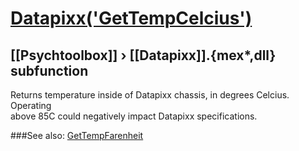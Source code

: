 # [Datapixx('GetTempCelcius')](Datapixx-GetTempCelcius) 
## [[Psychtoolbox]] &#8250; [[Datapixx]].{mex*,dll} subfunction


Returns temperature inside of Datapixx chassis, in degrees Celcius. Operating  
above 85C could negatively impact Datapixx specifications.  
  


###See also:
[GetTempFarenheit](Datapixx-GetTempFarenheit)
